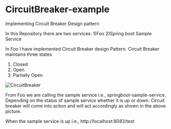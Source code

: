 # CircuitBreaker-example
Implementing Circuit Breaker Design pattern

In this Repository there are two services:
1)Foo
2)Spring boot Sample Service

In Foo I have implemented Circuit Breaker design Pattern. Circuit Breaker maintains three states
1)	Closed
2)	Open
3)	Partially Open

![CircuitBreaker](https://user-images.githubusercontent.com/123811765/215273821-17f7791f-a223-4419-b167-6b5e2494d437.png)

From Foo we are calling the sample service i.e., springboot-sample-service. Depending on the status of sample service whether it is up or down. Circuit breaker will come into action and will act accordingly as shown in the above picture.

When the sample service is up i.e., http://localhost:8083/test

